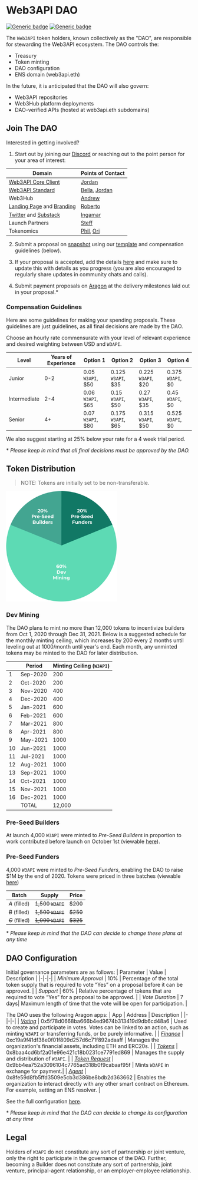 # Web3API DAO
[![Generic badge](https://img.shields.io/badge/Wallet-Aragon-52EBFF.svg)](https://client.aragon.org/#/w3api) [![Generic badge](https://img.shields.io/badge/Consensus-Snapshot-f6ad32.svg)](https://snapshot.page/#/web3-api)  

The `Web3API` token holders, known collectively as the "DAO", are responsible for stewarding the Web3API ecosystem. The DAO controls the:
- Treasury
- Token minting
- DAO configuration
- ENS domain (web3api.eth)

In the future, it is anticipated that the DAO will also govern:
- Web3API repositories
- Web3Hub platform deployments
- DAO-verified APIs (hosted at web3api.eth subdomains)

## Join The DAO

Interested in getting involved?

1. Start out by joining our [Discord](https://discord.gg/Z5m88a5qWu) or reaching out to the point person for your area of interest:

| Domain| Points of Contact |  
|-|-|
| [Web3API Core Client](https://github.com/Web3-API/prototype) | [Jordan](https://t.me/dOrgJelli) |  
| [Web3API Standard](https://github.com/Web3-API/specification) | [Bella](https://t.me/MorriganIV), [Jordan](https://t.me/dOrgJelli) |  
| Web3Hub | [Andrew](https://t.me/cncrde) |  
| [Landing Page](https://github.com/Web3-API/landing-page) and [Branding](https://github.com/Web3-API/branding) | [Roberto](https://t.me/daoadvocate) |  
| [Twitter](https://twitter.com/web3api) and [Substack](https://web3api.substack.com/) | [Ingamar](https://t.me/Ingalandia) |
| Launch Partners | [Steff](https://t.me/SteffBrowne) |
| Tokenomics | [Phil](https://t.me/phil_h), [Ori](https://t.me/Ori) |

2. Submit a proposal on [snapshot](https://snapshot.page/#/web3-api) using our [template](./spending-proposals/000-TEMPLATE.md) and compensation guidelines (below).

3. If your proposal is accepted, add the details [here](./spending-proposals/) and make sure to update this with details as you progress (you are also encouraged to regularly share updates in community chats and calls).

4. Submit payment proposals on [Aragon](https://client.aragon.org/#/w3api) at the delivery milestones laid out in your proposal.*

### Compensation Guidelines

Here are some guidelines for making your spending proposals. These guidelines are just guidelines, as all final decisions are made by the DAO.

Choose an hourly rate commensurate with your level of relevant experience and desired weighting between USD and `W3API`. 

| Level | Years of Experience| Option 1 | Option 2  | Option 3 | Option 4 |
|-|-|-|-|-|-|
| Junior | 0-2| 0.05 `W3API`, $50 | 0.125 `W3API`, $35 | 0.225 `W3API`, $20 | 0.375 `W3API`, $0 |
| Intermediate | 2-4 | 0.06 `W3API`, $65 | 0.15 `W3API`, $50 | 0.27 `W3API`, $35 | 0.45 `W3API`, $0 |
| Senior | 4+ | 0.07 `W3API`, $80 | 0.175 `W3API`, $65 | 0.315 `W3API`, $50| 0.525 `W3API`, $0 |

We also suggest starting at 25% below your rate for a 4 week trial period.

\* *Please keep in mind that all final decisions must be approved by the DAO.*

## Token Distribution
> NOTE: Tokens are initially set to be non-transferable.

<img src="./bin/token-distribution.png" width="300px"/>

### Dev Mining

The DAO plans to mint no more than 12,000 tokens to incentivize builders from Oct 1, 2020 through Dec 31, 2021. Below is a suggested schedule for the monthly minting ceiling, which increases by 200 every 2 months until leveling out at 1000/month until year's end. Each month, any unminted tokens may be minted to the DAO for later distribution.

|  | Period | Minting Ceiling (`W3API`) |
|-|-|-|
| 1 | Sep-2020 | 200 |
| 2 | Oct-2020 | 200 |
| 3 | Nov-2020 | 400 |
| 4 | Dec-2020 | 400 |
| 5 | Jan-2021 | 600 |
| 6 | Feb-2021 | 600 |
| 7 | Mar-2021 | 800 |
| 8 | Apr-2021 | 800 |
| 9 | May-2021 | 1000 |
| 10 | Jun-2021 | 1000 |
| 11 | Jul-2021 | 1000 |
| 12 | Aug-2021 | 1000 |
| 13 | Sep-2021 | 1000 |
| 14 | Oct-2021 | 1000 |
| 15 | Nov-2021 | 1000 |
| 16 | Dec-2021 | 1000 |
| | TOTAL | 12,000 |


### Pre-Seed Builders
At launch 4,000 `W3API` were minted to *Pre-Seed Builders* in proportion to work contributed before launch on October 1st (viewable [here](./token-allocations/pre-seed-builders.csv)).

### Pre-Seed Funders
4,000 `W3API` were minted to *Pre-Seed Funders*, enabling the DAO to raise $1M by the end of 2020. Tokens were priced in three batches (viewable [here](./token-allocations/pre-seed-funders.csv))

  | Batch | Supply | Price |
  |-|-|-|
  |~~*A*~~ (filled)|~~1,500 `W3API`~~|~~$200~~|
  |~~*B*~~ (filled)|~~1,500 `W3API`~~|~~$250~~|
  |~~*C*~~ (filled)|~~1,000 `W3API`~~|~~$325~~|

\* *Please keep in mind that the DAO can decide to change these plans at any time*

## DAO Configuration

Initial governance parameters are as follows:
| Parameter | Value | Description |
|-|-|-|
| *Minimum Approval* | 10% | Percentage of the total token supply that is required to vote “Yes” on a proposal before it can be approved. |
| *Support* | 60% | Relative percentage of tokens that are required to vote “Yes” for a proposal to be approved. |
| *Vote Duration* | 7 days| Maximum length of time that the vote will be open for participation. |

The DAO uses the following Aragon apps:
| App | Address | Description |
|-|-|-|
| *[Voting](https://help.aragon.org/article/19-voting)* | 0x5f78d0668ba666b4ed9674b313419d9db6cd48a6 | Used to create and participate in votes. Votes can be linked to an action, such as minting `W3API` or transferring funds, or be purely informative. |
| *[Finance](https://help.aragon.org/article/20-finance)* | 0xc19a9f41df38e0f01f809d257d6c71f892adaaff | Manages the organization's financial assets, including ETH and ERC20s. |
| *[Tokens](https://help.aragon.org/article/18-tokens)* | 0x8baa4cd6bf2a01e96e421c18b0231ce7791ed869 | Manages the supply and distribution of `W3API`. |
| *[Token Request](https://github.com/1Hive/token-request-app/blob/master/docs/user-guide.md)* | 0x9bb4ea752a3096104c7765ad318b0f9cabaaf95f | Mints `W3API` in exchange for payment.|
| *[Agent](https://help.aragon.org/article/37-agent)* | 0x8fe59d8fb5ffd3509e5cb3d386be8bdb2d363662 | Enables the organization to interact directly with any other smart contract on Ethereum. For example, setting an ENS resolver. |

See the full configuration [here](https://client.aragon.org/#/w3api/permissions/).

\* *Please keep in mind that the DAO can decide to change its configuration at any time*

## Legal

Holders of `W3API` do not constitute any sort of partnership or joint venture, only the right to participate in the governance of the DAO. Further, becoming a Builder does not constitute any sort of partnership, joint venture, principal-agent relationship, or an employer-employee relationship. 
